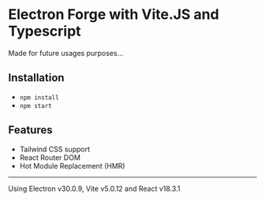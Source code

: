 # Electron Forge with Vite.JS and Typescript
Made for future usages purposes...

## Installation
* `npm install`
* `npm start`

## Features
* Tailwind CSS support
* React Router DOM
* Hot Module Replacement (HMR)

---
Using Electron v30.0.9, Vite v5.0.12 and React v18.3.1
